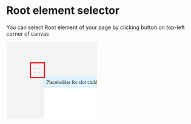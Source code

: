 # Root element selector

You can select Root element of your page by clicking button on top-left corner of canvas

![](<../../.gitbook/assets/image (1).png>)
